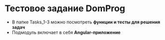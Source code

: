 # **Тестовое задание DomProg**

- В папке Tasks_1-3 можно посмотреть **функции и тесты для решения задач**
- Подмодуль включает в себя **Angular-приложение**